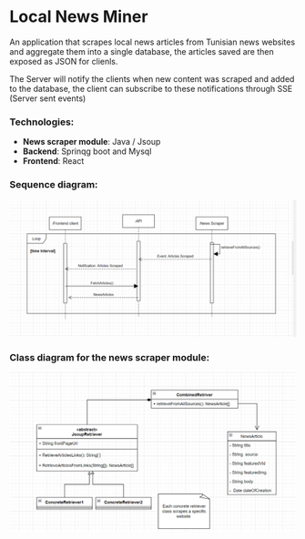 # Local News Miner
An application that scrapes local news articles from Tunisian news websites and aggregate them into a single database, the articles saved are then exposed as JSON for clienls.<br>

The Server will notify the clients when  new content was scraped and added to the database, the client can subscribe to these notifications through SSE (Server sent events)

### **Technologies:**
  * **News scraper module**: Java / Jsoup
  * **Backend**: Sprinqg boot and Mysql
  * **Frontend**:  React 

### **Sequence diagram:**

![Sequence diagram](./sequence.png?raw=true)

### **Class diagram for the news scraper module:**

![Class diagram for the news scraper module](./class.png?raw=true)
